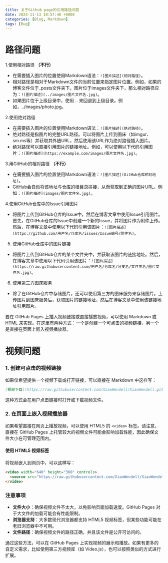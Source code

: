 ```yaml
---
title: 关于Github page的引用路径问题
date: 2024-11-13 18:57:46 +0800
categories: [Blog, Markdown]
tags: [Bug]
---
```


# 路径问题
1.使用相对路径 **（不行）**
- 在需要插入图片的位置使用Markdown语法：`![图片描述](相对路径)`。
- 相对路径是相对于Markdown文件的当前位置来指定图片位置。例如，如果的博客文件位于_posts文件夹下，图片位于images文件夹下，那么相对路径应为：`![图片描述](../images/图片文件名.jpg)`。
- 如果图片位于上级目录中，使用 .. 来回退到上级目录。例如，../images/photo.jpg。
<!-- ![](../images/img-post/2023/维纳斯.jpg)  -->

2.使用绝对路径
- 在需要插入图片的位置使用Markdown语法：`![图片描述](绝对路径)`。
- 绝对路径是指图片的完整URL路径。可以将图片上传到图床（如imgur、sm.ms等）并获取其外链URL，然后使用该URL作为绝对路径插入图片。
- 绝对路径可以直接引用图片的链接地址。例如，可以使用以下代码引用图片：`![图片描述](https://example.com/images/图片文件名.jpg)`。
<!-- ![]({{site.baseurl}}/img-post/2023/维纳斯.jpg) -->

3.用GitHub的相对路径 **（不行）**
- 在需要插入图片的位置使用Markdown语法：`![图片描述](GitHub仓库相对地址)`。
- GitHub会自动将该地址与仓库的根目录拼接，从而获取到正确的图片URL。例如：`![图片描述](images/图片文件名.jpg)`。
<!-- ![](images/img-post/2023/维纳斯.jpg)  -->

4.使用GitHub仓库中的Issue引用图片
- 将图片上传到GitHub仓库的Issue中，然后在博客文章中使用Issue引用图片。首先，在GitHub仓库的Issue中创建一个新的Issue，并将图片作为附件上传。然后，在博客文章中使用以下代码引用该图片：`![图片描述](https://github.com/用户名/仓库名/issues/Issue编号/附件名)`。

5. 使用GitHub仓库中的图片链接
- 将图片上传到GitHub仓库的某个文件夹中，并获取该图片的链接地址。然后，在博客文章中使用以下代码引用该图片：`![图片描述](https://raw.githubusercontent.com/用户名/仓库名/分支名/文件夹名/图片文件名.jpg)`。
<!-- ![](https://raw.githubusercontent.com/XiaoWendell/XiaoWendell.github.io/master/images/img-post/2023/维纳斯.jpg "维纳斯") -->

6. 使用第三方图床服务
- 除了在GitHub仓库中存储图片，还可以使用第三方的图床服务来存储图片。上传图片到图床服务后，获取图片的链接地址，然后在博客文章中使用该链接地址引用图片。

要在 GitHub Pages 上插入视频链接或直接播放视频，可以使用 Markdown 或 HTML 来实现。在这里有两种方式：一个是创建一个可点击的视频链接，另一个是直接在页面上嵌入视频播放器。

# 视频问题
### 1. 创建可点击的视频链接

如果仅希望提供一个视频下载或打开链接，可以直接在 Markdown 中这样写：

```markdown
[视频下载](https://raw.githubusercontent.com/XiaoWendell/XiaoWendell.github.io/master/files/2023/Wendell_理论微课.mp4 "理论微课")
```

这种方式会在用户点击链接时打开或下载视频文件。

### 2. 在页面上嵌入视频播放器

如果希望直接在网页上播放视频，可以使用 HTML5 的 `<video>` 标签。请注意，直接在 GitHub Pages 上托管较大的视频文件可能会影响加载性能，因此确保文件大小在可管理范围内。

#### 使用 HTML5 视频标签

将视频嵌入到网页中，可以这样写：

```html
<video width="640" height="360" controls>
  <source src="https://raw.githubusercontent.com/XiaoWendell/XiaoWendell.github.io/master/files/2023/Wendell_理论微课.mp4" type="video/mp4">
</video>
```

### 注意事项

- **文件大小**：确保视频文件不太大，以免影响页面加载速度。GitHub Pages 对于大文件的加载可能会有性能限制。
- **浏览器支持**：大多数现代浏览器都支持 HTML5 视频标签，但某些功能可能在老旧浏览器中不可用。
- **文件路径**：确保视频文件的路径正确，并且该文件是公开可访问的。

通过这些方法，可以在 GitHub Pages 上实现视频的展示和播放。如果有更多的自定义需求，比如使用第三方视频库（如 Video.js），也可以按照类似的方式进行扩展。

<!-- [视频点击这里]({{site.baseurl}}/files/2023/Wendell_理论微课.mp4) -->

<!-- [视频下载](https://raw.githubusercontent.com/XiaoWendell/XiaoWendell.github.io/master/files/2023/Wendell_理论微课.mp4 "理论微课")  -->

<!-- ```html
<video width="640" height="360" controls>
  <source src="https://raw.githubusercontent.com/XiaoWendell/XiaoWendell.github.io/master/files/2023/Wendell_理论微课.mp4" type="video/mp4">
</video>
``` -->